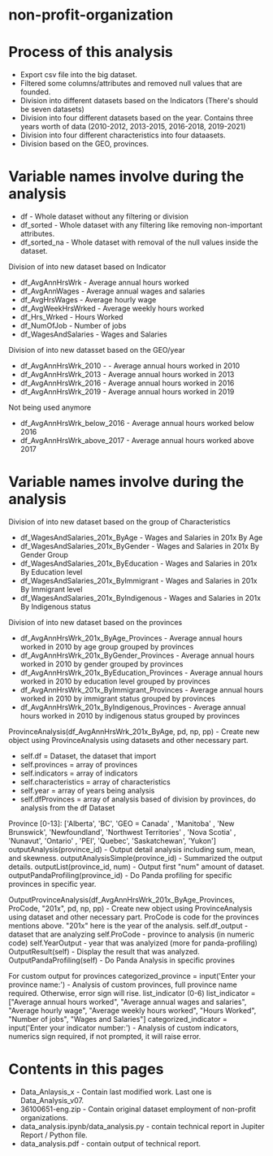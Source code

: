 # non-profit-organization

# Process of this analysis
<ul>
  <li>Export csv file into the big dataset.</li>
  <li>Filtered some columns/attributes and removed null values that are founded.</li>
  <li>Division into different datasets based on the Indicators (There's should be seven datasets)</li>
  <li>Division into four different datasets based on the year. Contains three years worth of data (2010-2012, 2013-2015, 2016-2018, 2019-2021)</li>
  <li>Division into four different characteristics into four dataasets.</li>
  <li>Division based on the GEO, provinces.</li>  
</ul>


# Variable names involve during the analysis

<ul>
  <li>df - Whole dataset without any filtering or division</li>
  <li>df_sorted - Whole dataset with any filtering like removing non-important attributes.</li>
  <li>df_sorted_na - Whole dataset with removal of the null values inside the dataset.</li>
</ul>

Division of into new dataset based on Indicator
<ul>
  <li>df_AvgAnnHrsWrk     - Average annual hours worked</li>
  <li>df_AvgAnnWages      - Average annual wages and salaries</li>
  <li>df_AvgHrsWages      - Average hourly wage</li>
  <li>df_AvgWeekHrsWrked  - Average weekly hours worked</li>
  <li>df_Hrs_Wrked        - Hours Worked</li>
  <li>df_NumOfJob         - Number of jobs</li>
  <li>df_WagesAndSalaries - Wages and Salaries</li>
</ul>

Division of into new datasset based on the GEO/year
<ul>
  <li>df_AvgAnnHrsWrk_2010 -     - Average annual hours worked in 2010</li>
  <li>df_AvgAnnHrsWrk_2013       - Average annual hours worked in 2013</li>
  <li>df_AvgAnnHrsWrk_2016       - Average annual hours worked in 2016</li>
  <li>df_AvgAnnHrsWrk_2019       - Average annual hours worked in 2019</li>
</ul>
Not being used anymore
<ul>
  <li>df_AvgAnnHrsWrk_below_2016 - Average annual hours worked below 2016</li>
  <li>df_AvgAnnHrsWrk_above_2017 - Average annual hours worked above 2017</li>
</ul>

# Variable names involve during the analysis
Division of into new dataset based on the group of Characteristics
<ul>
  <li>df_WagesAndSalaries_201x_ByAge          - Wages and Salaries in 201x By Age</li>
  <li>df_WagesAndSalaries_201x_ByGender       - Wages and Salaries in 201x By Gender Group</li>
  <li>df_WagesAndSalaries_201x_ByEducation    - Wages and Salaries in 201x By Education level</li>
  <li>df_WagesAndSalaries_201x_ByImmigrant    - Wages and Salaries in 201x By Immigrant level</li>
  <li>df_WagesAndSalaries_201x_ByIndigenous   - Wages and Salaries in 201x By Indigenous status</li>
</ul>

Division of into new dataset based on the provinces
<ul>
  <li>df_AvgAnnHrsWrk_201x_ByAge_Provinces        - Average annual hours worked in 2010 by age group grouped by provinces</li>
  <li>df_AvgAnnHrsWrk_201x_ByGender_Provinces     - Average annual hours worked in 2010 by gender grouped by provinces</li>
  <li>df_AvgAnnHrsWrk_201x_ByEducation_Provinces  - Average annual hours worked in 2010 by education level grouped by provinces</li>
  <li>df_AvgAnnHrsWrk_201x_ByImmigrant_Provinces  - Average annual hours worked in 2010 by immigrant status  grouped by provinces</li>
  <li>df_AvgAnnHrsWrk_201x_ByIndigenous_Provinces - Average annual hours worked in 2010 by indigenous status grouped by provinces</li>
</ul>

ProvinceAnalysis(df_AvgAnnHrsWrk_201x_ByAge, pd, np, pp) - Create new object using ProvinceAnalysis using datasets and other necessary part.
<ul>
<li>self.df = Dataset, the dataset that import</li>
<li>self.provinces = array of provinces</li>
<li>self.indicators = array of indicators</li>
<li>self.characteristics = array of characteristics </li>
<li>self.year = array of years being analysis</li>
<li>self.dfProvinces = array of analysis based of division by provinces, do analysis from the df Dataset</li>
</ul>

Province [0-13]:
['Alberta', 'BC', 'GEO = Canada' , 'Manitoba' , 'New Brunswick', 'Newfoundland', 'Northwest Territories' , 'Nova Scotia' , 'Nunavut', 'Ontario' , 'PEI', 'Quebec', 'Saskatchewan', 'Yukon']
outputAnalysis(province_id) - Output detail analysis including sum, mean, and skewness.
outputAnalysisSimple(province_id) - Summarized the output details.
outputList(province_id, num) - Output first "num" amount of dataset.
outputPandaProfiling(province_id) - Do Panda profiling for specific provinces in specific year.

OutputProvinceAnalysis(df_AvgAnnHrsWrk_201x_ByAge_Provinces, ProCode, "201x", pd, np, pp) - Create new object using ProvinceAnalysis using dataset and other necessary part.
ProCode is code for the provinces mentions above.
"201x" here is the year of the analysis.
self.df_output - dataset that are analyzing
self.ProCode - province to analysis (in numeric code)
self.YearOutput - year that was analyized (more for panda-profiling)
OutputResult(self) - Display the result that was analyzed.
OutputPandaProfiling(self) - Do Panda Analysis in specific provines

For custom output for provinces
categorized_province = input('Enter your province name:') - Analysis of custom provinces, full province name required. Otherwise, error sign will rise.
list_indicator (0-6)
list_indicator = ["Average annual hours worked",
             "Average annual wages and salaries",
             "Average hourly wage",
             "Average weekly hours worked",
             "Hours Worked", 
             "Number of jobs", 
             "Wages and Salaries"]
categorized_indicator = input('Enter your indicator number:') - Analysis of custom indicators, numerics sign required, if not prompted, it will raise error.

# Contents in this pages
<ul>
<li>Data_Anlaysis_x - Contain last modified work. Last one is Data_Analysis_v07.</li>
<li>36100651-eng.zip - Contain original dataset employment of non-profit organizations.</li>
<li>data_analysis.ipynb/data_analysis.py - contain technical report in Jupiter Report / Python file.</li>
<li>data_analysis.pdf - contain output of technical report.</li>
</ul>
